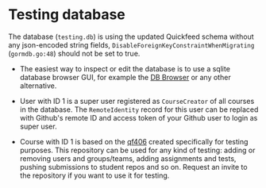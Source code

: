 # Testing database

The database (`testing.db`) is using the updated Quickfeed schema without any json-encoded string fields, `DisableForeignKeyConstraintWhenMigrating` (`gormdb.go:48`) should not be set to true.

- The easiest way to inspect or edit the database is to use a sqlite database browser GUI, for example the [DB Browser](https://sqlitebrowser.org/) or any other alternative.

- User with ID 1 is a super user registered as `CourseCreator` of all courses in the database. The `RemoteIdentity` record for this user can be replaced with Github's remote ID and access token of your Github user to login as super user.

- Course with ID 1 is based on the [qf406](https://github.com/qf406) created specifically for testing purposes. This repository can be used for any kind of testing: adding or removing users and groups/teams, adding assignments and tests, pushing submissions to student repos and so on. Request an invite to the repository if you want to use it for testing.
